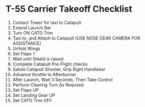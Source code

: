 # T-55 Carrier Takeoff Checklist

1. Contact Tower for taxi to Catapult
2. Extend Launch Bar
3. Turn ON CATO Trim
4. Taxi to, and Attach to Catapult (USE NOSE GEAR CAMERA FOR ASSISTANCE)
5. Unfold Wings
6. Set Flaps 1
7. Wait until Shield is raised
8. Complete Catapult Pre-Flight checks
9. Salute Catapult Shooter, Grip Right Handlebar
10. Advance throttle to Afterburner
11. After Launch, Wait 3 Seconds, Then Take Control
12. Perform Clearing Turn As Required
13. Set Flaps UP
14. Set Landing Gear UP
15. Set CATO Trim OFF

<br>
